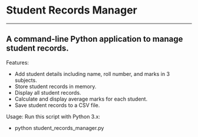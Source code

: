 
# Student Records Manager
-----------------------

## A command-line Python application to manage student records.

Features:
- Add student details including name, roll number, and marks in 3 subjects.
- Store student records in memory.
- Display all student records.
- Calculate and display average marks for each student.
- Save student records to a CSV file.

Usage:
Run this script with Python 3.x:
  - python student_records_manager.py
